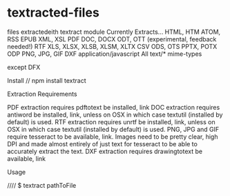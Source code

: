 # textracted-files
files extractedeith textract module
Currently Extracts...
HTML, HTM
ATOM, RSS
EPUB
XML, XSL
PDF
DOC, DOCX
ODT, OTT (experimental, feedback needed!)
RTF
XLS, XLSX, XLSB, XLSM, XLTX
CSV
ODS, OTS
PPTX, POTX
ODP
PNG, JPG, GIF
DXF
application/javascript
All text/* mime-types

except DFX

Install
//  npm install textract

Extraction Requirements

PDF extraction requires pdftotext be installed, link
DOC extraction requires antiword be installed, link, unless on OSX in which case textutil (installed by default) is used.
RTF extraction requires unrtf be installed, link, unless on OSX in which case textutil (installed by default) is used.
PNG, JPG and GIF require tesseract to be available, link. Images need to be pretty clear, high DPI and made almost entirely of just text for tesseract to be able to accurately extract the text.
DXF extraction requires drawingtotext be available, link


Usage

//// $ textract pathToFile

